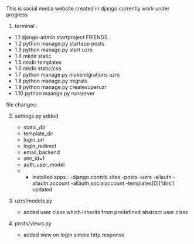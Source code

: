 This is social media website created in django
currently work under progress



1. terminal :
-	1.1 django-admin startproject FRIENDS . 
-	1.2 python manage.py startapp posts	
-	1.3 python manage.py start uzrs
-	1.4 mkdir static
-	1.5 mkdir templates
-	1.6 mkdir static/css
-	1.7 python manage.py makemigrations uzrs
-	1.8 python manage.py migrate
-	1.9 python manage.py createsuperuzr
-	1.10 python maange.py runserver


file changes:

2. settings.py 
	added 
	- static_dir
	- template_dir
	- login_url
	- login_redirect
	- email_backend
	- site_id=1
	- auth_user_model 
	- - installed apps :
		-django.contrib.sites
		-posts
		-uzrs
		-allauth
		-allauth.account
		-allauth.socialaccount
	-templates[0]['dirs'] updated

3. uzrs/models.py 
	- added user class which inherits from predefined abstract user class

4. posts/views.py
	- added view on login simple http response

